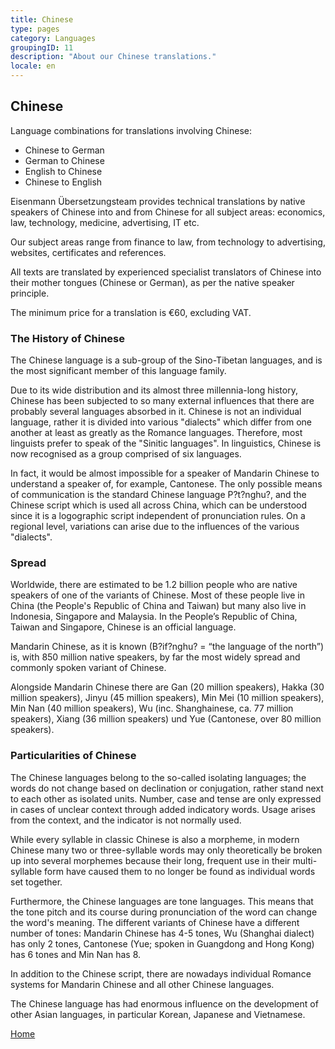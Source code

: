 ```yaml
---
title: Chinese
type: pages
category: Languages
groupingID: 11
description: "About our Chinese translations."
locale: en
---
```


## Chinese

Language combinations for translations involving Chinese:
- Chinese to German
- German to Chinese
- English to Chinese
- Chinese to English

Eisenmann Übersetzungsteam provides technical translations by native speakers of Chinese into and from Chinese for all subject areas: economics, law, technology, medicine, advertising, IT etc.

Our subject areas range from finance to law, from technology to advertising, websites, certificates and references.

All texts are translated by experienced specialist translators of Chinese into their mother tongues (Chinese or German), as per the native speaker principle.

The minimum price for a translation is €60, excluding VAT.

### The History of Chinese
The Chinese language is a sub-group of the Sino-Tibetan languages, and is the most significant member of this language family.

Due to its wide distribution and its almost three millennia-long history, Chinese has been subjected to so many external influences that there are probably several languages absorbed in it. Chinese is not an individual language, rather it is divided into various "dialects" which differ from one another at least as greatly as the Romance languages. Therefore, most linguists prefer to speak of the "Sinitic languages". In linguistics, Chinese is now recognised as a group comprised of six languages.

In fact, it would be almost impossible for a speaker of Mandarin Chinese to understand a speaker of, for example, Cantonese. The only possible means of communication is the standard Chinese language P?t?nghu?, and the Chinese script which is used all across China, which can be understood since it is a logographic script independent of pronunciation rules. On a regional level, variations can arise due to the influences of the various "dialects".

### Spread
Worldwide, there are estimated to be 1.2 billion people who are native speakers of one of the variants of Chinese. Most of these people live in China (the People's Republic of China and Taiwan) but many also live in Indonesia, Singapore and Malaysia. In the People’s Republic of China, Taiwan and Singapore, Chinese is an official language.

Mandarin Chinese, as it is known (B?if?nghu? = “the language of the north”) is, with 850 million native speakers, by far the most widely spread and commonly spoken variant of Chinese.

Alongside Mandarin Chinese there are Gan (20 million speakers), Hakka (30 million speakers), Jinyu (45 million speakers), Min Mei (10 million speakers), Min Nan (40 million speakers), Wu (inc. Shanghainese, ca. 77 million speakers), Xiang (36 million speakers) und Yue (Cantonese, over 80 million speakers).

### Particularities of Chinese
The Chinese languages belong to the so-called isolating languages; the words do not change based on declination or conjugation, rather stand next to each other as isolated units. Number, case and tense are only expressed in cases of unclear context through added indicatory words. Usage arises from the context, and the indicator is not normally used.

While every syllable in classic Chinese is also a morpheme, in modern Chinese many two or three-syllable words may only theoretically be broken up into several morphemes because their long, frequent use in their multi-syllable form have caused them to no longer be found as individual words set together.

Furthermore, the Chinese languages are tone languages. This means that the tone pitch and its course during pronunciation of the word can change the word's meaning. The different variants of Chinese have a different number of tones: Mandarin Chinese has 4-5 tones, Wu (Shanghai dialect) has only 2 tones, Cantonese (Yue; spoken in Guangdong and Hong Kong) has 6 tones and Min Nan has 8.

In addition to the Chinese script, there are nowadays individual Romance systems for Mandarin Chinese and all other Chinese languages.

The Chinese language has had enormous influence on the development of other Asian languages, in particular Korean, Japanese and Vietnamese.

[Home](/about/landing)